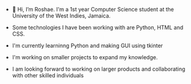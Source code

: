 - 👋 Hi, I’m Roshae. I'm a 1st year Computer Science student at the University of the West Indies, Jamaica. 

- Some technologies I have been working with are Python, HTML and CSS.
- I'm currently learninng Python and making GUI using tkinter
- I'm working on smaller projects to expand my knowledge. 
- I am looking forward to working on larger products and collaborating with other skilled individuals




